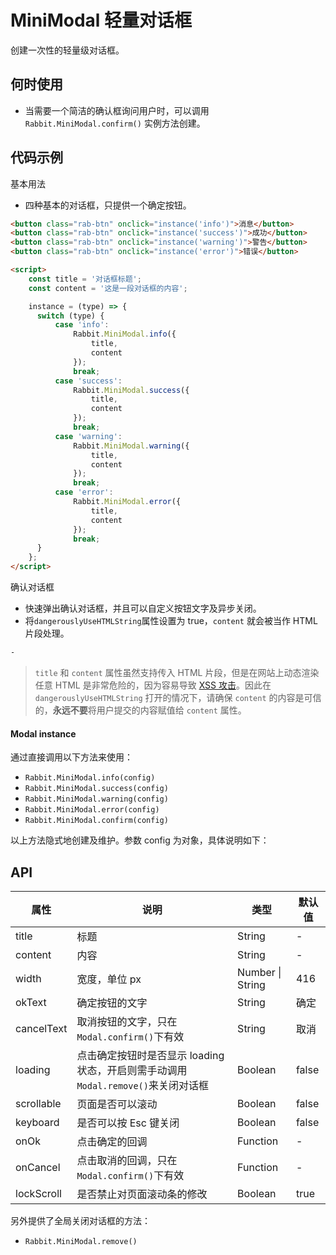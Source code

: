 # MiniModal 轻量对话框

创建一次性的轻量级对话框。

## 何时使用

- 当需要一个简洁的确认框询问用户时，可以调用 `Rabbit.MiniModal.confirm()` 实例方法创建。

## 代码示例

基本用法

- 四种基本的对话框，只提供一个确定按钮。

```html
<button class="rab-btn" onclick="instance('info')">消息</button>
<button class="rab-btn" onclick="instance('success')">成功</button>
<button class="rab-btn" onclick="instance('warning')">警告</button>
<button class="rab-btn" onclick="instance('error')">错误</button>

<script>
	const title = '对话框标题';
    const content = '这是一段对话框的内容';

    instance = (type) => {
      switch (type) {
          case 'info':
              Rabbit.MiniModal.info({
                  title,
                  content
              });
              break;
          case 'success':
              Rabbit.MiniModal.success({
                  title,
                  content
              });
              break;
          case 'warning':
              Rabbit.MiniModal.warning({
                  title,
                  content
              });
              break;
          case 'error':
              Rabbit.MiniModal.error({
                  title,
                  content
              });
              break;
      }
    };
</script>
```

确认对话框

- 快速弹出确认对话框，并且可以自定义按钮文字及异步关闭。
- 将`dangerouslyUseHTMLString`属性设置为 true，`content` 就会被当作 HTML 片段处理。

```html
-
```

> `title` 和 `content` 属性虽然支持传入 HTML 片段，但是在网站上动态渲染任意 HTML 是非常危险的，因为容易导致 [XSS 攻击](https://en.wikipedia.org/wiki/Cross-site_scripting)。因此在 `dangerouslyUseHTMLString` 打开的情况下，请确保 `content` 的内容是可信的，**永远不要**将用户提交的内容赋值给 `content` 属性。

#### Modal instance

通过直接调用以下方法来使用：

- `Rabbit.MiniModal.info(config)`
- `Rabbit.MiniModal.success(config)`
- `Rabbit.MiniModal.warning(config)`
- `Rabbit.MiniModal.error(config)`
- `Rabbit.MiniModal.confirm(config)`

以上方法隐式地创建及维护。参数 config 为对象，具体说明如下：

## API

| 属性       | 说明                                                         | 类型             | 默认值 |
| ---------- | ------------------------------------------------------------ | ---------------- | ------ |
| title      | 标题                                                         | String           | -      |
| content    | 内容                                                         | String           | -      |
| width      | 宽度，单位 px                                                | Number \| String | 416    |
| okText     | 确定按钮的文字                                               | String           | 确定   |
| cancelText | 取消按钮的文字，只在`Modal.confirm()`下有效                  | String           | 取消   |
| loading    | 点击确定按钮时是否显示 loading 状态，开启则需手动调用`Modal.remove()`来关闭对话框 | Boolean          | false  |
| scrollable | 页面是否可以滚动                                             | Boolean          | false  |
| keyboard   | 是否可以按 Esc 键关闭                                        | Boolean          | false  |
| onOk       | 点击确定的回调                                               | Function         | -      |
| onCancel   | 点击取消的回调，只在`Modal.confirm()`下有效                  | Function         | -      |
| lockScroll | 是否禁止对页面滚动条的修改                                   | Boolean          | true   |

另外提供了全局关闭对话框的方法：

- `Rabbit.MiniModal.remove()`